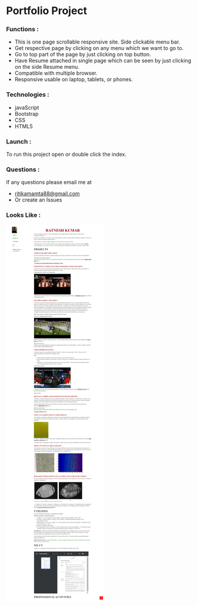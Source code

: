 # Portfolio Project

### **Functions :**
- This is one page scrollable responsive site.
Side clickable menu bar.
- Get respective page by clicking on any menu which we want to go to.
- Go to top part of the page by just clicking on top button.
- Have Resume attached in single page which can be seen by just clicking on the side Resume menu.
- Compatible with multiple browser.
- Responsive usable on laptop, tablets, or phones.

### **Technologies :**
- javaScript
- Bootstrap
- CSS
- HTML5

### **Launch :**
To run this project open or double click the index.

### **Questions :**
If any questions please email me at 
- ritikamamta88@gmail.com
- Or create an Issues

### **Looks Like :**
![portfolioImage](imagePortfolio.png)



